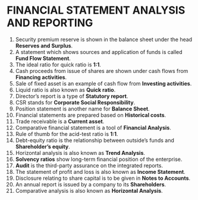 # FINANCIAL STATEMENT ANALYSIS AND REPORTING 

1. Security premium reserve is shown in the balance sheet under the head **Reserves and Surplus**.  
2. A statement which shows sources and application of funds is called **Fund Flow Statement**.  
3. The ideal ratio for quick ratio is **1:1**.  
4. Cash proceeds from issue of shares are shown under cash flows from **Financing activities**.  
5. Sale of fixed asset is an example of cash flow from **Investing activities**.  
6. Liquid ratio is also known as **Quick ratio**.  
7. Director’s report is a type of **Statutory report**.  
8. CSR stands for **Corporate Social Responsibility**.  
9. Position statement is another name for **Balance Sheet**.  
10. Financial statements are prepared based on **Historical costs**.  
11. Trade receivable is a **Current asset**.  
12. Comparative financial statement is a tool of **Financial Analysis**.  
13. Rule of thumb for the acid-test ratio is **1:1**.  
14. Debt-equity ratio is the relationship between outside’s funds and **Shareholder’s equity**.  
15. Horizontal analysis is also known as **Trend Analysis**.  
16. **Solvency ratios** show long-term financial position of the enterprise.  
17. **Audit** is the third-party assurance on the integrated reports.  
18. The statement of profit and loss is also known as **Income Statement**.  
19. Disclosure relating to share capital is to be given in **Notes to Accounts**.  
20. An annual report is issued by a company to its **Shareholders**.  
21. Comparative analysis is also known as **Horizontal Analysis**.  
